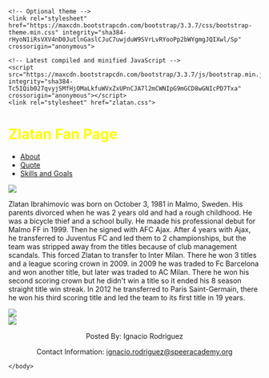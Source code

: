 <!DOCTYPE html>
<html>
<head>
	<title>Zlatan Ibrahimovic</title>
    <!-- Latest compiled and minified CSS -->
    <link rel="stylesheet" href="https://maxcdn.bootstrapcdn.com/bootstrap/3.3.7/css/bootstrap.min.css" integrity="sha384-BVYiiSIFeK1dGmJRAkycuHAHRg32OmUcww7on3RYdg4Va+PmSTsz/K68vbdEjh4u" crossorigin="anonymous">

    <!-- Optional theme -->
    <link rel="stylesheet" href="https://maxcdn.bootstrapcdn.com/bootstrap/3.3.7/css/bootstrap-theme.min.css" integrity="sha384-rHyoN1iRsVXV4nD0JutlnGaslCJuC7uwjduW9SVrLvRYooPp2bWYgmgJQIXwl/Sp" crossorigin="anonymous">

    <!-- Latest compiled and minified JavaScript -->
    <script src="https://maxcdn.bootstrapcdn.com/bootstrap/3.3.7/js/bootstrap.min.js" integrity="sha384-Tc5IQib027qvyjSMfHjOMaLkfuWVxZxUPnCJA7l2mCWNIpG9mGCD8wGNIcPD7Txa" crossorigin="anonymous"></script>
    <link rel="stylesheet" href="zlatan.css">

</head>
<body> 
        <body background="http://www.drodd.com/images15/sweden-flag7.jpg"> 
    <div>
        <h1 style="color:yellow">Zlatan Fan Page</h1>
    <ul class="nav nav-pills">
      <li role="presentation"><a href="http://www.biography.com/people/zlatan-ibrahimovic-21342025">About</a></li>
      <li role="presentation"><a href="https://www.youtube.com/watch?v=iCzw9IdiE_0">Quote</a></li>
      <li role="presentation"><a href="https://www.youtube.com/watch?v=ln35qLphK4I">Skills and Goals</a></li>
    </ul>
    </div>
    </body>
    <img class="Garsha" src="http://wallpapercave.com/wp/7B3BNE3.jpg"> 
    <p class="Zlatan History">Zlatan Ibrahimovic was born on October 3, 1981 in Malmo, Sweden. His parents divorced when he was 2 years old and had a rough childhood. He was a bicycle thief and a school bully. He maade his professional debut for Malmo FF in 1999. Then he signed with AFC Ajax. After 4 years with Ajax, he transferred to Juventus FC and led them to 2 championships, but the team was stripped away from the titles because of club management scandals. This forced Zlatan to transfer to Inter Milan. There he won 3 titles and a league scoring crown in 2009. in 2009 he was traded to Fc Barcelona and won another title, but later was traded to AC Milan. There he won his second scoring crown but he didn't win a title so it ended his 8 season straight title win streak. In 2012 he transferred to Paris Saint-Germain, there he won his third scoring title and led the team to its first title in 19 years.
    </p>
    <div class="container">
        <div class="row">
            <div class="col-md-6">
                <img class="ZlatanManU" src="http://cdn.ghanaweb.com/imagelib/pics/90503786.295.jpg">
            </div> 
                <div class="col-md-6">
                    <img class="ZlatanSweden" src="http://i.dailymail.co.uk/i/pix/2014/09/06/1410006779690_wps_9_Sweden_s_forward_and_team.jpg">
                </div>
        </div>
    </div>
    <div class="row">
            <center>
                <footer>
                    <p> Posted By: Ignacio Rodriguez</p>
                    <p> Contact Information: <a href="ignacio.rodriguez@speeracademy.org"> ignacio.rodriguez@speeracademy.org</a></p>
                </footer>
        </center>
    </div>
        
    
    </body>
</html>
